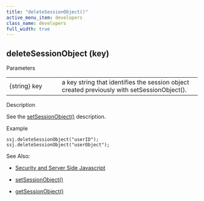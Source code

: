 ```yaml
---
title: "deleteSessionObject()"
active_menu_item: developers
class_name: developers
full_width: true
---
```



## deleteSessionObject (key)

Parameters

<table>
<tr>
<td width="165">
{string} key

</td>
<td width="27">
</td>
<td width="688">
a key string that identifies the session object created previously with setSessionObject().

</td>
</tr>
</table>

Description

See the [setSessionObject()](setsessionobject) description.

Example

    ssj.deleteSessionObject("userID");
    ssj.deleteSessionObject("userObject");
   

See Also:

 - [Security and Server Side Javascript](../../../server-side-scripting-overview/writing-secure-code)

 - [setSessionObject()](setsessionobject)

 - [getSessionObject()](getsessionobject)

